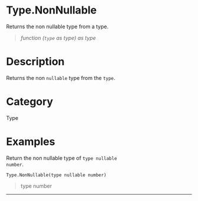 ﻿# Type.NonNullable
Returns the non nullable type from a type.
> _function (<code>type</code> as type) as type_
# Description 
Returns the non <code>nullable</code> type from the <code>type</code>.
# Category 
Type
# Examples 
Return the non nullable type of <code>type nullable number</code>.
```
Type.NonNullable(type nullable number)
```
> type number
***
